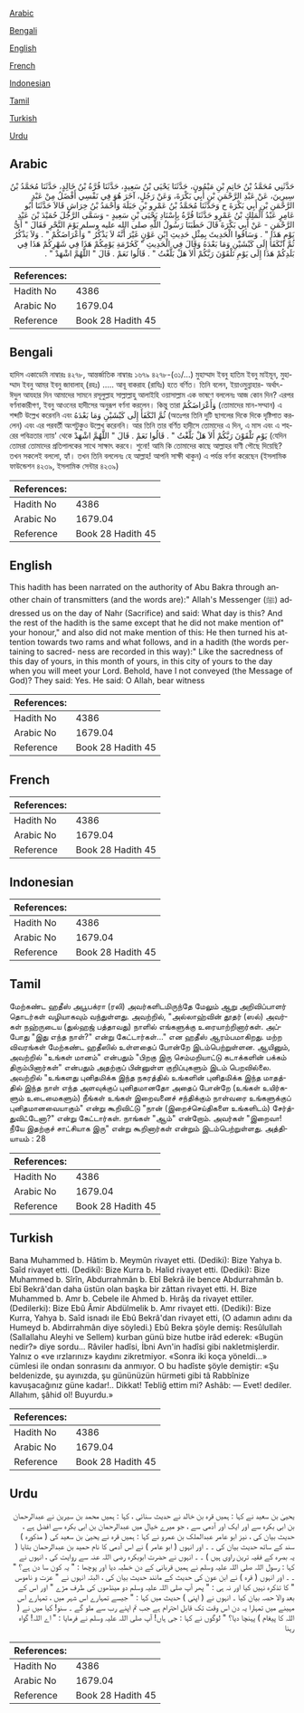 [Arabic](#arabic)

[Bengali](#bengali)

[English](#english)

[French](#french)

[Indonesian](#indonesian)

[Tamil](#tamil)

[Turkish](#turkish)

[Urdu](#urdu)

## Arabic


<div dir="rtl" lang="ar" style={{fontSize:'larger',backgroundColor:'#f8f9fa',padding:20}}>
حَدَّثَنِي مُحَمَّدُ بْنُ حَاتِمِ بْنِ مَيْمُونٍ، حَدَّثَنَا يَحْيَى بْنُ سَعِيدٍ، حَدَّثَنَا قُرَّةُ بْنُ خَالِدٍ، حَدَّثَنَا مُحَمَّدُ بْنُ سِيرِينَ، عَنْ عَبْدِ الرَّحْمَنِ بْنِ أَبِي بَكْرَةَ، وَعَنْ رَجُلٍ، آخَرَ هُوَ فِي نَفْسِي أَفْضَلُ مِنْ عَبْدِ الرَّحْمَنِ بْنِ أَبِي بَكْرَةَ ح وَحَدَّثَنَا مُحَمَّدُ بْنُ عَمْرِو بْنِ جَبَلَةَ وَأَحْمَدُ بْنُ خِرَاشٍ قَالاَ حَدَّثَنَا أَبُو عَامِرٍ عَبْدُ الْمَلِكِ بْنُ عَمْرٍو حَدَّثَنَا قُرَّةُ بِإِسْنَادِ يَحْيَى بْنِ سَعِيدٍ - وَسَمَّى الرَّجُلَ حُمَيْدَ بْنَ عَبْدِ الرَّحْمَنِ - عَنْ أَبِي بَكْرَةَ قَالَ خَطَبَنَا رَسُولُ اللَّهِ صلى الله عليه وسلم يَوْمَ النَّحْرِ فَقَالَ ‏"‏ أَىُّ يَوْمٍ هَذَا ‏"‏ ‏.‏ وَسَاقُوا الْحَدِيثَ بِمِثْلِ حَدِيثِ ابْنِ عَوْنٍ غَيْرَ أَنَّهُ لاَ يَذْكُرُ ‏"‏ وَأَعْرَاضَكُمْ ‏"‏ ‏.‏ وَلاَ يَذْكُرُ ثُمَّ انْكَفَأَ إِلَى كَبْشَيْنِ وَمَا بَعْدَهُ وَقَالَ فِي الْحَدِيثِ ‏"‏ كَحُرْمَةِ يَوْمِكُمْ هَذَا فِي شَهْرِكُمْ هَذَا فِي بَلَدِكُمْ هَذَا إِلَى يَوْمِ تَلْقَوْنَ رَبَّكُمْ أَلاَ هَلْ بَلَّغْتُ ‏"‏ ‏.‏ قَالُوا نَعَمْ ‏.‏ قَالَ ‏"‏ اللَّهُمَّ اشْهَدْ ‏"‏ ‏.‏
</div>
<div style={{backgroundColor:'#f8f9fa',padding:20, marginBottom: 10}}><table> <thead> <tr> <th>References:</th> <th></th> </tr> </thead> <tbody><tr><td>Hadith No</td><td>4386</td></tr><tr><td>Arabic No</td><td>1679.04</td></tr><tr><td>Reference</td><td>Book 28 Hadith 45</td></tr></tbody></table></div>

## Bengali


<div dir="ltr" lang="bn" style={{fontSize:'larger',backgroundColor:'#f8f9fa',padding:20}}>
হাদিস একাডেমি নাম্বারঃ ৪২৭৮, আন্তর্জাতিক নাম্বারঃ ১৬৭৯ ৪২৭৮-(৩১/...) মুহাম্মাদ ইবনু হাতিম ইবনু মাইমূন, মুহাম্মাদ ইবনু আমর ইবনু জাবালাহ্ (রহঃ) ..... আবূ বাকরাহ (রাযিঃ) হতে বর্ণিত। তিনি বলেন, ইয়াওমুন্নাহার- অর্থাৎ- ঈদুল আযহার দিন আমাদের সামনে রসূলুল্লাহ সাল্লাল্লাহু আলাইহি ওয়াসাল্লাম এক ভাষণে বললেনঃ আজ কোন দিন? এরপর বর্ণনাকারীগণ, ইবনু আওনের হাদীসের অনুরূপ বর্ণনা করলেন। কিন্তু তারা وَأَعْرَاضَكُمْ (তোমাদের মান-সম্মান) এ শব্দটি উল্লেখ করেননি এবং ثُمَّ انْكَفَأَ إِلَى كَبْشَيْنِ وَمَا بَعْدَهُ (অতঃপর তিনি দুটি ছাগলের দিকে দিকে দৃষ্টিপাত করলেন) এবং এর পরবর্তী অংশটুকুও উল্লেখ করেননি। আর তিনি তার বর্ণিত হাদীসে তোমাদের এ দিন, এ মাস এবং এ শহরের পবিত্রতার ন্যায়' থেকে يَوْمِ تَلْقَوْنَ رَبَّكُمْ أَلاَ هَلْ بَلَّغْتُ ‏"‏ ‏.‏ قَالُوا نَعَمْ ‏.‏ قَالَ ‏"‏ اللَّهُمَّ اشْهَدْ (যেদিন তোমরা তোমাদের প্রতিপালকের সাথে সাক্ষাৎ করবে। শুনো! আমি কি তোমাদের কাছে আল্লাহর বাণী পৌছে দিয়েছি? তখন সকলেই বললো, হ্যাঁ। তখন তিনি বললেনঃ হে আল্লাহ! আপনি সাক্ষী থাকুন) এ পর্যন্ত বর্ণনা করেছেন (ইসলামিক ফাউন্ডেশন ৪২৩৯, ইসলামিক সেন্টার ৪২৩৯)
</div>
<div style={{backgroundColor:'#f8f9fa',padding:20, marginBottom: 10}}><table> <thead> <tr> <th>References:</th> <th></th> </tr> </thead> <tbody><tr><td>Hadith No</td><td>4386</td></tr><tr><td>Arabic No</td><td>1679.04</td></tr><tr><td>Reference</td><td>Book 28 Hadith 45</td></tr></tbody></table></div>

## English


<div dir="ltr" lang="en" style={{fontSize:'larger',backgroundColor:'#f8f9fa',padding:20}}>
This hadith has been narrated on the authority of Abu Bakra through another chain of transmitters (and the words are):" Allah's Messenger (ﷺ) addressed us on the day of Nahr (Sacrifice) and said: What day is this? And the rest of the hadith is the same except that he did not make mention of" your honour," and also did not make mention of this: He then turned his attention towards two rams and what follows, and in a hadith (the words pertaining to sacred- ness are recorded in this way):" Like the sacredness of this day of yours, in this month of yours, in this city of yours to the day when you will meet your Lord. Behold, have I not conveyed (the Message of God)? They said: Yes. He said: O Allah, bear witness
</div>
<div style={{backgroundColor:'#f8f9fa',padding:20, marginBottom: 10}}><table> <thead> <tr> <th>References:</th> <th></th> </tr> </thead> <tbody><tr><td>Hadith No</td><td>4386</td></tr><tr><td>Arabic No</td><td>1679.04</td></tr><tr><td>Reference</td><td>Book 28 Hadith 45</td></tr></tbody></table></div>

## French


<div dir="ltr" lang="fr" style={{fontSize:'larger',backgroundColor:'#f8f9fa',padding:20}}>

</div>
<div style={{backgroundColor:'#f8f9fa',padding:20, marginBottom: 10}}><table> <thead> <tr> <th>References:</th> <th></th> </tr> </thead> <tbody><tr><td>Hadith No</td><td>4386</td></tr><tr><td>Arabic No</td><td>1679.04</td></tr><tr><td>Reference</td><td>Book 28 Hadith 45</td></tr></tbody></table></div>

## Indonesian


<div dir="ltr" lang="id" style={{fontSize:'larger',backgroundColor:'#f8f9fa',padding:20}}>

</div>
<div style={{backgroundColor:'#f8f9fa',padding:20, marginBottom: 10}}><table> <thead> <tr> <th>References:</th> <th></th> </tr> </thead> <tbody><tr><td>Hadith No</td><td>4386</td></tr><tr><td>Arabic No</td><td>1679.04</td></tr><tr><td>Reference</td><td>Book 28 Hadith 45</td></tr></tbody></table></div>

## Tamil


<div dir="ltr" lang="ta" style={{fontSize:'larger',backgroundColor:'#f8f9fa',padding:20}}>
மேற்கண்ட ஹதீஸ் அபூபக்ரா (ரலி) அவர்களிடமிருந்தே மேலும் ஆறு அறிவிப்பாளர் தொடர்கள் வழியாகவும் வந்துள்ளது. அவற்றில், "அல்லாஹ்வின் தூதர் (ஸல்) அவர்கள் நஹ்ருடைய (துல்ஹஜ் பத்தாவது) நாளில் எங்களுக்கு உரையாற்றினார்கள். அப்போது "இது எந்த நாள்?" என்று கேட்டார்கள்..." என ஹதீஸ் ஆரம்பமாகிறது. மற்ற விவரங்கள் மேற்கண்ட ஹதீஸில் உள்ளதைப் போன்றே இடம்பெற்றுள்ளன. ஆயினும், அவற்றில் "உங்கள் மானம்" என்பதும் "பிறகு இரு செம்மறியாட்டு கடாக்களின் பக்கம் திரும்பினார்கள்" என்பதும் அதற்குப் பின்னுள்ள குறிப்புகளும் இடம் பெறவில்லை. அவற்றில் "உங்களது புனிதமிக்க இந்த நகரத்தில் உங்களின் புனிதமிக்க இந்த மாதத்தில் இந்த நாள் எந்த அளவுக்குப் புனிதமானதோ அதைப் போன்றே (உங்கள் உயிர்களும் உடைமைகளும்) நீங்கள் உங்கள் இறைவனைச் சந்திக்கும் நாள்வரை உங்களுக்குப் புனிதமானவையாகும்" என்று கூறிவிட்டு "நான் (இறைச்செய்திகளை உங்களிடம்) சேர்த்துவிட்டேனா?" என்று கேட்டார்கள். நாங்கள் "ஆம்" என்றோம். அவர்கள் "இறைவா! நீயே இதற்குச் சாட்சியாக இரு" என்று கூறினார்கள் என்றும் இடம்பெற்றுள்ளது. அத்தியாயம் : 28
</div>
<div style={{backgroundColor:'#f8f9fa',padding:20, marginBottom: 10}}><table> <thead> <tr> <th>References:</th> <th></th> </tr> </thead> <tbody><tr><td>Hadith No</td><td>4386</td></tr><tr><td>Arabic No</td><td>1679.04</td></tr><tr><td>Reference</td><td>Book 28 Hadith 45</td></tr></tbody></table></div>

## Turkish


<div dir="ltr" lang="tr" style={{fontSize:'larger',backgroundColor:'#f8f9fa',padding:20}}>
Bana Muhammed b. Hâtim b. Meymûn rivayet etti. (Dediki): Bize Yahya b. Saîd rivayet etti. (Dediki): Bize Kurra b. Halid rivayet etti. (Dediki): Bize Muhammed b. Sîrîn, Abdurrahmân b. Ebî Bekrâ ile bence Abdurrahmân b. Ebî Bekrâ'dan daha üstün olan başka bir zâttan rivayet etti. H. Bize Muhammed b. Amr b. Cebele ile Ahmed b. Hırâş da rivayet ettiler. (Dedilerki): Bize Ebû Âmir Abdülmelik b. Amr rivayet etti. (Dediki): Bize Kurra, Yahya b. Saîd isnadı ile Ebû Bekrâ'dan rivayet etti, (O adamın adını da Humeyd b. Abdirrahmân diye söyledi.) Ebû Bekra şöyle demiş: Resûlullah (Sallallahu Aleyhi ve Sellem) kurban günü bize hutbe irâd ederek: «Bugün nedir?» diye sordu... Râviler hadîsi, İbni Avn'in hadîsi gibi nakletmişlerdir. Yalnız o «ve ırzlarınız» kaydını zikretmiyor. «Sonra iki koça yöneldi...» cümlesi ile ondan sonrasını da anmıyor. O bu hadîste şöyle demiştir: «Şu beldenizde, şu ayınızda, şu gününüzün hürmeti gibi tâ Rabbînize kavuşacağınız güne kadar!.. Dikkat! Tebliğ ettim mi? Ashâb: — Evet! dediler. Allahım, şâhid ol! Buyurdu.»
</div>
<div style={{backgroundColor:'#f8f9fa',padding:20, marginBottom: 10}}><table> <thead> <tr> <th>References:</th> <th></th> </tr> </thead> <tbody><tr><td>Hadith No</td><td>4386</td></tr><tr><td>Arabic No</td><td>1679.04</td></tr><tr><td>Reference</td><td>Book 28 Hadith 45</td></tr></tbody></table></div>

## Urdu


<div dir="rtl" lang="ur" style={{fontSize:'larger',backgroundColor:'#f8f9fa',padding:20}}>
یحییٰ بن سعید نے کہا : ہمیں قرہ بن خالد نے حدیث سنائی ، کہا : ہمیں محمد بن سیرین نے عبدالرحمان بن ابی بکرہ سے اور ایک اور آدمی سے ، جو میرے خیال میں عبدالرحمان بن ابی بکرہ سے افضل ہے ، حدیث بیان کی ، نیز ابو عامر عبدالملک بن عمرو نے کہا : ہمیں قرہ نے یحییٰ بن سعید کی ( مذکورہ ) سند کے ساتھ حدیث بیان کی ۔ ۔ اور انہوں ( ابو عامر ) نے اس آدمی کا نام حمید بن عبدالرحمان بتایا ( یہ بصرہ کے فقیہ ترین راوی ہیں ) ۔ ۔ انہوں نے حضرت ابوبکرہ رضی اللہ عنہ سے روایت کی ، انہوں نے کہا : رسول اللہ صلی اللہ علیہ وسلم نے ہمیں قربانی کے دن خطبہ دیا اور پوچھا : " یہ کون سا دن ہے؟ " ۔ ۔ اور انہوں ( قرہ ) نے ابن عون کی حدیث کے مانند حدیث بیان کی ، البتہ انہوں نے " عزت و ناموس " کا تذکرہ نہیں کیا اور نہ ہی : " پھر آپ صلی اللہ علیہ وسلم دو مینڈھوں کی طرف مڑے " اور اس کے بعد والا حصہ بیان کیا ۔ انہوں نے ( اپنی ) حدیث میں کہا : " جیسے تمہارے اس شہر میں ، تمہارے اس مہینے میں تمہارا یہ دن اس وقت تک قابل احترام ہے جب تم اپنے رب سے ملو گے ۔ سنو! کیا میں نے ( اللہ کا پیغام ) پہنچا دیا؟ " لوگوں نے کہا : جی ہاں! آپ صلی اللہ علیہ وسلم نے فرمایا : " اے اللہ! گواہ رہنا
</div>
<div style={{backgroundColor:'#f8f9fa',padding:20, marginBottom: 10}}><table> <thead> <tr> <th>References:</th> <th></th> </tr> </thead> <tbody><tr><td>Hadith No</td><td>4386</td></tr><tr><td>Arabic No</td><td>1679.04</td></tr><tr><td>Reference</td><td>Book 28 Hadith 45</td></tr></tbody></table></div>